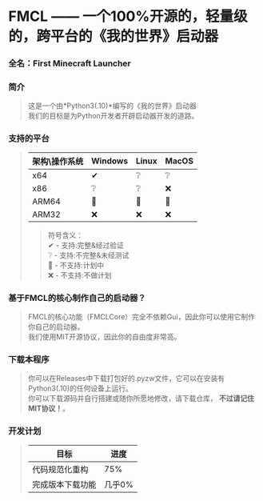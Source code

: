 # FMCL —— 一个100%开源的，轻量级的，跨平台的《我的世界》启动器

### 全名：First Minecraft Launcher

### 简介
> 这是一个由*Python3(.10)*编写的《我的世界》启动器  
> 我们的目标是为Python开发者开辟启动器开发的道路。  

### 支持的平台
> 架构\操作系统|Windows|Linux|MacOS|
> |-|-|-|-|
> |x64|✔|❔|❔|
> |x86|❔|❔|❌|
> |ARM64|📌|📌|📌|
> |ARM32|❌|❌|❌|
> > 符号含义：  
> > ✔ - 支持:完整&经过验证  
> > ❔ - 支持:不完整&未经测试  
> > 📌 - 不支持:计划中  
> > ❌ - 不支持:不做计划  

### 基于FMCL的核心制作自己的启动器？ 
> FMCL的核心功能（FMCLCore）完全不依赖Gui，因此你可以使用它制作你自己的启动器。  
> 我们使用MIT开源协议，因此你的自由度非常高。  

### 下载本程序
> 你可以在Releases中下载打包好的.pyzw文件，它可以在安装有Python3(.10)的任何设备上运行。  
> 你可以下载源码并自行搭建或随你所愿地修改，请下载仓库， **不过请记住MIT协议！**。  

### 开发计划
> | 目标 | 进度 |
> | - | - |
> | 代码规范化重构 | 75% |
> | 完成版本下载功能 | 几乎0% |
